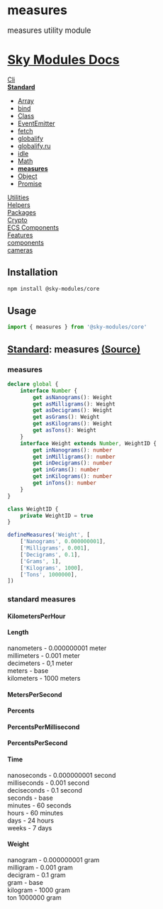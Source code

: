 # measures

<div class="sky-gradient-text" style="font-size: 1.2em; margin: 1em 0;">
  measures utility module
</div>


<!--- This measures was auto-generated using "pnpm exec sky readme" --> 

# [Sky Modules Docs](../../README.md)

[Cli](..%2F..%2Fcli%2FREADME.md)   
**[Standard](..%2F..%2Fcore%2FREADME.md)**   
* [Array](..%2F..%2Fcore%2FArray%2FREADME.md)
* [bind](..%2F..%2Fcore%2Fbind%2FREADME.md)
* [Class](..%2F..%2Fcore%2FClass%2FREADME.md)
* [EventEmitter](..%2F..%2Fcore%2FEventEmitter%2FREADME.md)
* [fetch](..%2F..%2Fcore%2Ffetch%2FREADME.md)
* [globalify](..%2F..%2Fcore%2Fglobalify%2FREADME.md)
* [globalify.ru](..%2F..%2Fcore%2Fglobalify%2FREADME.md)
* [idle](..%2F..%2Fcore%2Fidle%2FREADME.md)
* [Math](..%2F..%2Fcore%2FMath%2FREADME.md)
* **[measures](..%2F..%2Fcore%2Fmeasures%2FREADME.md)**
* [Object](..%2F..%2Fcore%2FObject%2FREADME.md)
* [Promise](..%2F..%2Fcore%2FPromise%2FREADME.md)
  
[Utilities](..%2F..%2Futilities%2FREADME.md)   
[Helpers](..%2F..%2Fhelpers%2FREADME.md)   
[Packages](..%2F..%2Fpkgs%2FREADME.md)   
[Crypto](..%2F..%2Fcrypto%2FREADME.md)   
[ECS Components](..%2F..%2Fecs%2FREADME.md)   
[Features](..%2F..%2Ffeatures%2FREADME.md)   
[components](..%2F..%2Freact%2Fcomponents%2FREADME.md)   
[cameras](..%2F..%2FThree%2Fcameras%2FREADME.md)   


## Installation

```bash
npm install @sky-modules/core
```

## Usage

```typescript
import { measures } from '@sky-modules/core'
```

## [Standard](..%2F..%2Fcore%2FREADME.md): measures [(Source)](..%2F..%2Fcore%2Fmeasures%2F)

  
### measures

```ts
declare global {
    interface Number {
        get asNanograms(): Weight
        get asMilligrams(): Weight
        get asDecigrams(): Weight
        get asGrams(): Weight
        get asKilograms(): Weight
        get asTons(): Weight
    }
    interface Weight extends Number, WeightID {
        get inNanograms(): number
        get inMilligrams(): number
        get inDecigrams(): number
        get inGrams(): number
        get inKilograms(): number
        get inTons(): number
    }
}

class WeightID {
    private WeightID = true
}

defineMeasures('Weight', [
    ['Nanograms', 0.000000001],
    ['Milligrams', 0.001],
    ['Decigrams', 0.1],
    ['Grams', 1],
    ['Kilograms', 1000],
    ['Tons', 1000000],
])

```

### standard measures

#### KilometersPerHour

#### Length

nanometers - 0.000000001 meter   
millimeters - 0.001 meter   
decimeters - 0,1 meter   
meters - base  
kilometers - 1000 meters

#### MetersPerSecond

#### Percents

#### PercentsPerMillisecond

#### PercentsPerSecond

#### Time

nanoseconds - 0.000000001 second   
milliseconds - 0.001 second   
deciseconds - 0.1 second   
seconds - base   
minutes - 60 seconds   
hours - 60 minutes   
days - 24 hours   
weeks - 7 days

#### Weight

nanogram - 0.000000001 gram   
milligram - 0.001 gram   
decigram - 0.1 gram   
gram - base   
kilogram - 1000 gram   
ton 1000000 gram